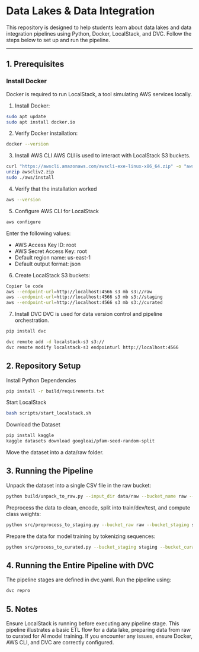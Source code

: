 # Data Lakes & Data Integration 

This repository is designed to help students learn about data lakes and data integration pipelines using Python, Docker, LocalStack, and DVC. Follow the steps below to set up and run the pipeline.

---

## 1. Prerequisites

### Install Docker
Docker is required to run LocalStack, a tool simulating AWS services locally.

1. Install Docker:
```bash
sudo apt update
sudo apt install docker.io
```

2. Verify Docker installation:
```bash
docker --version
```

3. Install AWS CLI
AWS CLI is used to interact with LocalStack S3 buckets.

```bash
curl "https://awscli.amazonaws.com/awscli-exe-linux-x86_64.zip" -o "awscliv2.zip"
unzip awscliv2.zip
sudo ./aws/install
```

4. Verify that the installation worked

```bash
aws --version
```

5. Configure AWS CLI for LocalStack

```bash
aws configure
```

Enter the following values:
* AWS Access Key ID: root
* AWS Secret Access Key: root
* Default region name: us-east-1
* Default output format: json

6. Create LocalStack S3 buckets:

```bash
Copier le code
aws --endpoint-url=http://localhost:4566 s3 mb s3://raw
aws --endpoint-url=http://localhost:4566 s3 mb s3://staging
aws --endpoint-url=http://localhost:4566 s3 mb s3://curated
```

7. Install DVC
DVC is used for data version control and pipeline orchestration.

```bash
pip install dvc
```

```bash
dvc remote add -d localstack-s3 s3://
dvc remote modify localstack-s3 endpointurl http://localhost:4566
```

## 2. Repository Setup
Install Python Dependencies

```bash
pip install -r build/requirements.txt
```

Start LocalStack

```bash
bash scripts/start_localstack.sh
```

Download the Dataset

```bash
pip install kaggle 
kaggle datasets download googleai/pfam-seed-random-split
```

Move the dataset into a data/raw folder.

## 3. Running the Pipeline

Unpack the dataset into a single CSV file in the raw bucket:

```bash
python build/unpack_to_raw.py --input_dir data/raw --bucket_name raw --output_file_name combined_raw.csv
```

Preprocess the data to clean, encode, split into train/dev/test, and compute class weights:

```bash
python src/preprocess_to_staging.py --bucket_raw raw --bucket_staging staging --input_file combined_raw.csv --output_prefix preprocessed
```

Prepare the data for model training by tokenizing sequences:

```bash
python src/process_to_curated.py --bucket_staging staging --bucket_curated curated --input_file preprocessed_train.csv --output_file tokenized_train.csv
```

## 4. Running the Entire Pipeline with DVC
The pipeline stages are defined in dvc.yaml. Run the pipeline using:

```bash
dvc repro
```

## 5. Notes
Ensure LocalStack is running before executing any pipeline stage.
This pipeline illustrates a basic ETL flow for a data lake, preparing data from raw to curated for AI model training.
If you encounter any issues, ensure Docker, AWS CLI, and DVC are correctly configured.